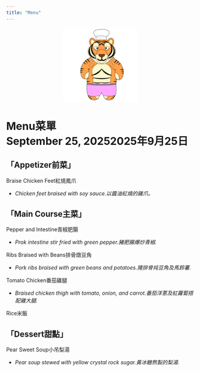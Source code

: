 ```yaml
---
title: "Menu"
---
```


<div style="text-align: center">
<img src="/assets/img/cheif.gif" style="width: 200px; height: 200px;">
</div>

# <span class="eng">Menu</span><span class="chn">菜單</span> <br> <span class="eng">September 25, 2025</span><span class="chn">2025年9月25日</span>

## 「<span class="eng">Appetizer</span><span class="chn">前菜</span>」

<span class="eng">Braise Chicken Feet</span><span class="chn">紅燒鳳爪</span>

- <i><span class="eng">Chicken feet braised with soy sauce.</span><span class="chn">以醬油紅燒的雞爪。</span></i>

## 「<span class="eng">Main Course</span><span class="chn">主菜</span>」

<span class="eng">Pepper and Intestine</span><span class="chn">青椒肥腸</span>

- <i><span class="eng">Prok intestine stir fried with green pepper.</span><span class="chn">豬肥腸爆炒青椒.</span></i>

<span class="eng">Ribs Braised with Beans</span><span class="chn">排骨燉豆角</span>

- <i><span class="eng">Pork ribs braised with green beans and potatoes.</span><span class="chn">猪排骨炖豆角及馬鈴薯.</span></i>

<span class="eng">Tomato Chicken</span><span class="chn">番茄雞腿</span>

- <i><span class="eng">Braised chicken thigh with tomato, onion, and carrot.</span><span class="chn">番茄洋蔥及紅蘿蔔搭配雞大腿.</span></i>

<span class="eng">Rice</span><span class="chn">米飯</span>

## 「<span class="eng">Dessert</span><span class="chn">甜點</span>」

<span class="eng">Pear Sweet Soup</span><span class="chn">小吊梨湯</span>

- <i><span class="eng">Pear soup stewed with yellow crystal rock sugar.</span><span class="chn">黃冰糖熬製的梨湯.</span></i>